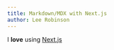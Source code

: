 ```yaml
---
title: Markdown/MDX with Next.js
author: Lee Robinson
---
```


I **love** using [Next.js](https://nextjs.org/)
